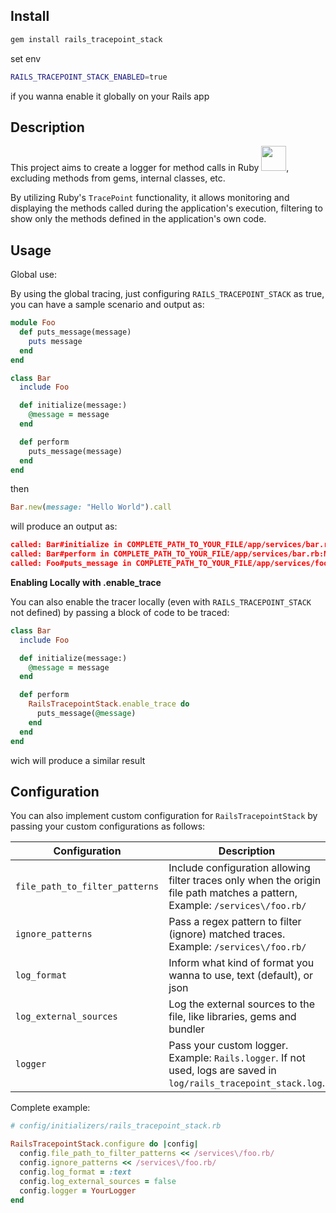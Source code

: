## Install

```bash
gem install rails_tracepoint_stack
```

set env 
```bash
RAILS_TRACEPOINT_STACK_ENABLED=true
``` 
if you wanna enable it globally on your Rails app

## Description

This project aims to create a logger for method calls in Ruby <img src="https://i.pinimg.com/originals/3f/f8/de/3ff8de311854ae91dae1919f7806ff86.gif" width="40px" heigth="40px">, excluding methods from gems, internal classes, etc.

By utilizing Ruby's `TracePoint` functionality, it allows monitoring and displaying the methods called during the application's execution, filtering to show only the methods defined in the application's own code.

## Usage 

Global use:

By using the global tracing, just configuring `RAILS_TRACEPOINT_STACK` as true, you can have a sample scenario and output as:

```ruby
module Foo
  def puts_message(message)
    puts message
  end
end

class Bar
  include Foo

  def initialize(message:)
    @message = message
  end

  def perform
    puts_message(message)
  end
end
```

then

```ruby
Bar.new(message: "Hello World").call
```

will produce an output as:

```json
called: Bar#initialize in COMPLETE_PATH_TO_YOUR_FILE/app/services/bar.rb:METHOD_LINE with params: {:message=>"Hello World"}
called: Bar#perform in COMPLETE_PATH_TO_YOUR_FILE/app/services/bar.rb:METHOD_LINE with params: {}
called: Foo#puts_message in COMPLETE_PATH_TO_YOUR_FILE/app/services/foo:METHOD_LINE with params: {:message=>"Hello World"}
```
**Enabling Locally with .enable_trace**

You can also enable the tracer locally (even with `RAILS_TRACEPOINT_STACK` not defined) by passing a block of code to be traced:

```ruby
class Bar
  include Foo

  def initialize(message:)
    @message = message
  end

  def perform
    RailsTracepointStack.enable_trace do
      puts_message(@message)
    end
  end
end
```
wich will produce a similar result

## Configuration

You can also implement custom configuration for `RailsTracepointStack` by passing your custom configurations as follows:

| Configuration                  | Description                                                                                   |
|--------------------------------|-----------------------------------------------------------------------------------------------|
| `file_path_to_filter_patterns` | Include configuration allowing filter traces only when the origin file path matches a pattern, Example: `/services\/foo.rb/`          |
| `ignore_patterns`              | Pass a regex pattern to filter (ignore) matched traces. Example: `/services\/foo.rb/`         |
| `log_format`                   | Inform what kind of format you wanna to use, text (default), or json                          |
| `log_external_sources`         | Log the external sources to the file, like libraries, gems and bundler                        |
| `logger`                       | Pass your custom logger. Example: `Rails.logger`. If not used, logs are saved in `log/rails_tracepoint_stack.log`. |

Complete example:

```ruby
# config/initializers/rails_tracepoint_stack.rb

RailsTracepointStack.configure do |config|
  config.file_path_to_filter_patterns << /services\/foo.rb/
  config.ignore_patterns << /services\/foo.rb/
  config.log_format = :text
  config.log_external_sources = false
  config.logger = YourLogger
end
